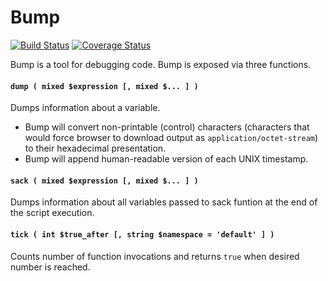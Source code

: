 # Bump

[![Build Status](https://travis-ci.org/gajus/bump.png?branch=master)](https://travis-ci.org/gajus/bump)
[![Coverage Status](https://coveralls.io/repos/gajus/bump/badge.png)](https://coveralls.io/r/gajus/bump)

Bump is a tool for debugging code. Bump is exposed via three functions.

#### `dump ( mixed $expression [, mixed $... ] )`

Dumps information about a variable.

* Bump will convert non-printable (control) characters (characters that would force browser to download output as `application/octet-stream`) to their hexadecimal presentation.
* Bump will append human-readable version of each UNIX timestamp.

#### `sack ( mixed $expression [, mixed $... ] )`

Dumps information about all variables passed to sack funtion at the end of the script execution.

#### `tick ( int $true_after [, string $namespace = 'default' ] )`

Counts number of function invocations and returns `true` when desired number is reached.